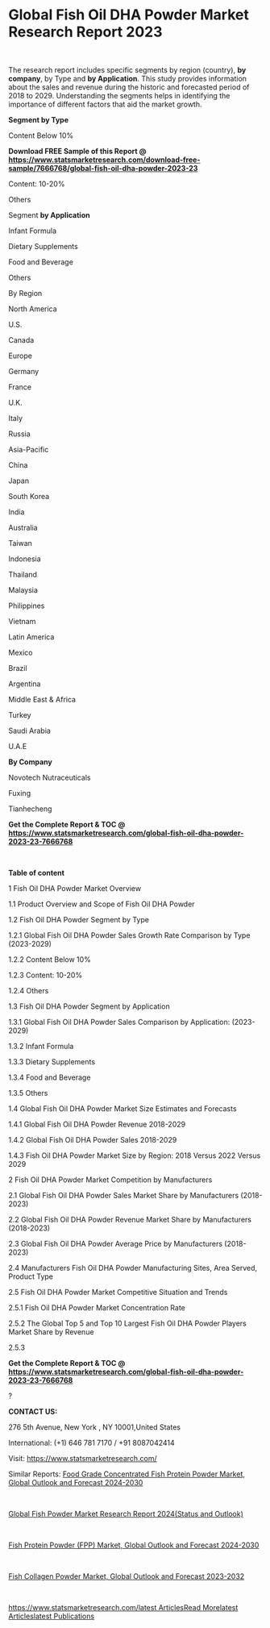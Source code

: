 <h1>Global Fish Oil DHA Powder Market Research Report 2023</h1><br/><p>The research report includes specific segments by region (country), <strong>by company</strong>, by Type and <strong>by Application</strong>. This study provides information about the sales and revenue during the historic and forecasted period of 2018 to 2029. Understanding the segments helps in identifying the importance of different factors that aid the market growth.</p>
 
 
 
 <p><strong>Segment by Type</strong></p>
 
 
 
 <p>Content Below 10%</p>
 
 
 
 <p><strong>Download FREE Sample of this Report @ <a href="https://www.statsmarketresearch.com/download-free-sample/7666768/global-fish-oil-dha-powder-2023-23">https://www.statsmarketresearch.com/download-free-sample/7666768/global-fish-oil-dha-powder-2023-23</a></strong></p>
 
 
 
 <p>Content: 10-20%</p>
 
 
 
 <p>Others</p>
 
 
 
 <p>Segment <strong>by Application</strong></p>
 
 
 
 <p>Infant Formula</p>
 
 
 
 <p>Dietary Supplements</p>
 
 
 
 <p>Food and Beverage</p>
 
 
 
 <p>Others</p>
 
 
 
 <p>By Region</p>
 
 
 
 <p>North America</p>
 
 
 
 <p>U.S.</p>
 
 
 
 <p>Canada</p>
 
 
 
 <p>Europe</p>
 
 
 
 <p>Germany</p>
 
 
 
 <p>France</p>
 
 
 
 <p>U.K.</p>
 
 
 
 <p>Italy</p>
 
 
 
 <p>Russia</p>
 
 
 
 <p>Asia-Pacific</p>
 
 
 
 <p>China</p>
 
 
 
 <p>Japan</p>
 
 
 
 <p>South Korea</p>
 
 
 
 <p>India</p>
 
 
 
 <p>Australia</p>
 
 
 
 <p>Taiwan</p>
 
 
 
 <p>Indonesia</p>
 
 
 
 <p>Thailand</p>
 
 
 
 <p>Malaysia</p>
 
 
 
 <p>Philippines</p>
 
 
 
 <p>Vietnam</p>
 
 
 
 <p>Latin America</p>
 
 
 
 <p>Mexico</p>
 
 
 
 <p>Brazil</p>
 
 
 
 <p>Argentina</p>
 
 
 
 <p>Middle East & Africa</p>
 
 
 
 <p>Turkey</p>
 
 
 
 <p>Saudi Arabia</p>
 
 
 
 <p>U.A.E</p>
 
 
 
 <p><strong>By Company</strong></p>
 
 
 
 <p>Novotech Nutraceuticals</p>
 
 
 
 <p>Fuxing</p>
 
 
 
 <p>Tianhecheng</p>
 
 
 
 <div><b>Get the Complete Report & TOC @ <a href="https://www.statsmarketresearch.com/global-fish-oil-dha-powder-2023-23-7666768">https://www.statsmarketresearch.com/global-fish-oil-dha-powder-2023-23-7666768</a></b></div>
 
 
 
 <p><br />
 
 <b>Table of content</b></p>
 
 
 
 <p>1 Fish Oil DHA Powder Market Overview<br />
 
 1.1 Product Overview and Scope of Fish Oil DHA Powder<br />
 
 1.2 Fish Oil DHA Powder Segment by Type<br />
 
 1.2.1 Global Fish Oil DHA Powder Sales Growth Rate Comparison by Type (2023-2029)<br />
 
 1.2.2 Content Below 10%<br />
 
 1.2.3 Content: 10-20%<br />
 
 1.2.4 Others<br />
 
 1.3 Fish Oil DHA Powder Segment by Application<br />
 
 1.3.1 Global Fish Oil DHA Powder Sales Comparison by Application: (2023-2029)<br />
 
 1.3.2 Infant Formula<br />
 
 1.3.3 Dietary Supplements<br />
 
 1.3.4 Food and Beverage<br />
 
 1.3.5 Others<br />
 
 1.4 Global Fish Oil DHA Powder Market Size Estimates and Forecasts<br />
 
 1.4.1 Global Fish Oil DHA Powder Revenue 2018-2029<br />
 
 1.4.2 Global Fish Oil DHA Powder Sales 2018-2029<br />
 
 1.4.3 Fish Oil DHA Powder Market Size by Region: 2018 Versus 2022 Versus 2029<br />
 
 2 Fish Oil DHA Powder Market Competition by Manufacturers<br />
 
 2.1 Global Fish Oil DHA Powder Sales Market Share by Manufacturers (2018-2023)<br />
 
 2.2 Global Fish Oil DHA Powder Revenue Market Share by Manufacturers (2018-2023)<br />
 
 2.3 Global Fish Oil DHA Powder Average Price by Manufacturers (2018-2023)<br />
 
 2.4 Manufacturers Fish Oil DHA Powder Manufacturing Sites, Area Served, Product Type<br />
 
 2.5 Fish Oil DHA Powder Market Competitive Situation and Trends<br />
 
 2.5.1 Fish Oil DHA Powder Market Concentration Rate<br />
 
 2.5.2 The Global Top 5 and Top 10 Largest Fish Oil DHA Powder Players Market Share by Revenue<br />
 
 2.5.3</p>
 
 
 
 <div><b>Get the Complete Report & TOC @ <a href="https://www.statsmarketresearch.com/global-fish-oil-dha-powder-2023-23-7666768">https://www.statsmarketresearch.com/global-fish-oil-dha-powder-2023-23-7666768</a></b></div>
 
 
 
 <p>? </p>
 
 
 
 <p><b>CONTACT US:</b><br />
 
 276 5th Avenue, New York , NY 10001,United States<br />
 
 International: (+1) 646 781 7170 / +91 8087042414<br />
 
 Visit: <a href="https://www.statsmarketresearch.com/">https://www.statsmarketresearch.com/</a><br />
 
 Similar Reports: <a href="https://www.statsmarketresearch.com/global-fish-oil-dha-powder-2023-23-7666768">Food Grade Concentrated Fish Protein Powder Market, Global Outlook and Forecast 2024-2030</a><br />
 
 <br />
 
 <a href="https://www.statsmarketresearch.com/global-fish-oil-dha-powder-2023-23-7666768">Global Fish Powder Market Research Report 2024(Status and Outlook)</a><br />
 
 <br />
 
 <a href="https://www.statsmarketresearch.com/global-fish-oil-dha-powder-2023-23-7666768">Fish Protein Powder (FPP) Market, Global Outlook and Forecast 2024-2030</a><br />
 
 <br />
 
 <a href="https://www.statsmarketresearch.com/global-fish-oil-dha-powder-2023-23-7666768">Fish Collagen Powder Market, Global Outlook and Forecast 2023-2032</a><br />
 
 <br />
 
 <a href="https://gyeongbokgung.com">https://www.statsmarketresearch.com/</a><a href="https://hallyeomaritime.com">latest Articles</a><a href="https://jingwansa.com">Read More</a><a href="https://nguoiviet.jp/">latest Articles</a><a href="https://www.intelmarketresearch.com/">latest Publications</a></p>